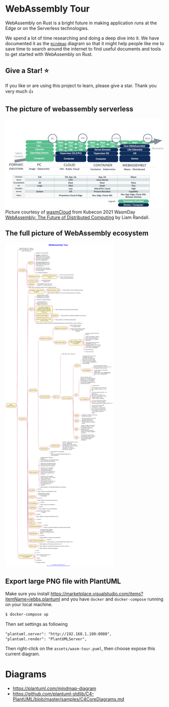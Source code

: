 # WebAssembly Tour

WebAssembly on Rust is a bright future in making application runs at the Edge or on the Serverless technologies. 

We spend a lot of time researching and doing a deep dive into it. We have documented it as the [`mindmap`](https://plantuml.com/mindmap-diagram) diagram so that it might help people like me to save time to search around the internet to find useful documents and tools to get started with WebAssembly on Rust.

## Give a Star! ⭐

If you like or are using this project to learn, please give a star. Thank you very much 👍

## The picture of webassembly serverless

![](assets/wasm_serverless.jpg)
Picture courtesy of [wasmCloud](https://wasmCloud.com) from Kubecon 2021 WasmDay [WebAssembly: The Future of Distributed Computing](https://www.youtube.com/watch?v=6UM64MbsHic) by Liam Randall.

## The full picture of WebAssembly ecosystem

![](assets/wasm-tour.png)

## Export large PNG file with PlantUML

Make sure you install https://marketplace.visualstudio.com/items?itemName=jebbs.plantuml and you have `docker` and `docker-compose` running on your local machine.

```bash
$ docker-compose up
```

Then set settings as following

```
"plantuml.server": "http://192.168.1.100:8080",
"plantuml.render": "PlantUMLServer",
```

Then right-click on the `assets/wasm-tour.puml`, then choose expose this current diagram.

# Diagrams
- https://plantuml.com/mindmap-diagram
- https://github.com/plantuml-stdlib/C4-PlantUML/blob/master/samples/C4CoreDiagrams.md
